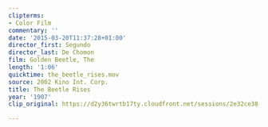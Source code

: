 ```yaml
---
clipterms:
- Color Film
commentary: ''
date: '2015-03-20T11:37:28+01:00'
director_first: Segundo
director_last: De Chomon
film: Golden Beetle, The
length: '1:06'
quicktime: the_beetle_rises.mov
source: 2002 Kino Int. Corp.
title: The Beetle Rises
year: '1907'
clip_original: https://d2y36twrtb17ty.cloudfront.net/sessions/2e32ce38-8957-4164-80d8-a9b301738828/f656e181-a0e9-4185-9249-a9b30173882d-b67b102c-fe17-4629-9fc5-a9b3017441ed.mp4

---
```

